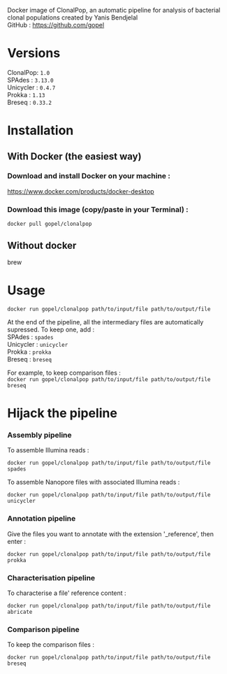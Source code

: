 Docker image of ClonalPop, an automatic pipeline for analysis of bacterial clonal populations created by Yanis Bendjelal  
GitHub :  https://github.com/gopel

# Versions 

ClonalPop: `1.0`  
SPAdes :  `3.13.0`    
Unicycler : `0.4.7`  
Prokka : `1.13`  
Breseq : `0.33.2`    

# Installation

## With Docker (the easiest way) 

### Download and install Docker on your machine :  
https://www.docker.com/products/docker-desktop  

### Download this image (copy/paste in your Terminal) :  
```
docker pull gopel/clonalpop  
```

## Without docker
brew

# Usage 
```
docker run gopel/clonalpop path/to/input/file path/to/output/file
```   

At the end of the pipeline, all the intermediary files are automatically supressed. To keep one, add :  
SPAdes :  `spades`    
Unicycler : `unicycler`    
Prokka : `prokka`    
Breseq : `breseq`      

For example, to keep comparison files :   
`docker run gopel/clonalpop path/to/input/file path/to/output/file breseq`

# Hijack the pipeline

### Assembly pipeline

To assemble Illumina reads :    
```
docker run gopel/clonalpop path/to/input/file path/to/output/file spades
``` 

To assemble Nanopore files with associated Illumina reads :    
```
docker run gopel/clonalpop path/to/input/file path/to/output/file unicycler
```  

### Annotation pipeline

Give the files you want to annotate with the extension '_reference', then enter :    
 ```
docker run gopel/clonalpop path/to/input/file path/to/output/file prokka
```

### Characterisation pipeline

To characterise a file' reference content :  
 ```
docker run gopel/clonalpop path/to/input/file path/to/output/file abricate
```

### Comparison pipeline

To keep the comparison files :   
 ```
docker run gopel/clonalpop path/to/input/file path/to/output/file breseq
```
 
 

